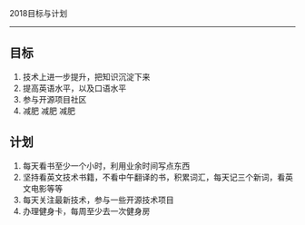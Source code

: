 2018目标与计划

---
## 目标
1. 技术上进一步提升，把知识沉淀下来
2. 提高英语水平，以及口语水平
3. 参与开源项目社区
4. 减肥 减肥 减肥

## 计划
1. 每天看书至少一个小时，利用业余时间写点东西
2. 坚持看英文技术书籍，不看中午翻译的书，积累词汇，每天记三个新词，看英文电影等等
3. 每天关注最新技术，参与一些开源技术项目
4. 办理健身卡，每周至少去一次健身房